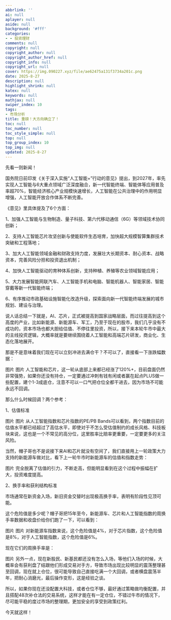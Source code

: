 ```yaml
---
abbrlink: ''
ai: null
aplayer: null
aside: null
background: '#fff'
categories:
- - 投资理财
comments: null
copyright: null
copyright_author: null
copyright_author_href: null
copyright_info: null
copyright_url: null
cover: https://img.090227.xyz/file/ae62475a131f3734a201c.png
date: 2025-8-27
description: null
highlight_shrink: null
katex: null
keywords: null
mathjax: null
swiper_index: 10
tags:
- 市场分析
title: 重磅！大方向确立了！
toc: null
toc_number: null
toc_style_simple: null
top: null
top_group_index: 10
top_img: null
updated: 2025-8-27
---
```

先看一则新闻！

国务院日前印发《关于深入实施“人工智能+”行动的意见》提出，到2027年，率先实现人工智能与6大重点领域广泛深度融合，新一代智能终端、智能体等应用普及率超70%，智能经济核心产业规模快速增长，人工智能在公共治理中的作用明显增强，人工智能开放合作体系不断完善。

《意见》里具体提及了6个方面：

1、加强人工智能与生物制造、量子科技、第六代移动通信（6G）等领域技术协同创新；

2、支持人工智能芯片攻坚创新与使能软件生态培育，加快超大规模智算集群技术突破和工程落地；

3、加大人工智能领域金融和财政支持力度，发展壮大长期资本、耐心资本、战略资本，完善风险分担和投资退出机制；

4、加快人工智能驱动的育种体系创新，支持种植、养殖等农业领域智能应用；

5、大力发展智能网联汽车、人工智能手机和电脑、智能机器人、智能家居、智能穿戴等新一代智能终端；

6、有序推动市政基础设施智能化改造升级，探索面向新一代智能终端发展的城市规划、建设与治理。

说人话总结一下就是，AI、芯片，正式被提高到国家战略层面，而过往提高到这个高度的产业，比如新能源、新能源车、军工，乃至于现在的股市，我们几乎没有不成功的，资本市场也都大胆给估值、不停往里投资，所以，接下来本轮牛市中最大的主线投资逻辑，大概率就是要继续围绕着人工智能和高端芯片研发，商业化、生态化落地展开。

那是不是意味着我们现在可以立刻冲进去满仓干？不可以了，直接看一下涨跌幅数据：

图片
图片
人工智能和芯片，这一轮从底部上来都已经涨了120%+，目前盘面仍然非常强势，如果你还没有持仓，一定要通过冲刺有钱有闲或者赢在起点PLUS做一些配置，建个1-3成底仓，注意不可以一口气把仓位全都干进去，因为市场不可能永远不回调。

那么什么时候回调？两个参考：

1、估值标准

图片
图片
从人工智能指数和芯片指数的PE/PB Bands可以看到，两个指数目前的估值水平都已经超过了高估水平，即使对于不怎么受估值制约的成长风格、科技板块来说，这也是一个不常见的高分位，这里胜率比赔率更重要，一定要更多的关注风险。

当然，帽子哥也不是说接下来AI和芯片就没有空间了，我们直接用上一轮政策大力支持的新能源车做对比，看下上一轮牛市时新能源车的估值和指数走势：

图片
完全脱离了估值的引力，不断走高，但能明显看到在这个过程中振幅在扩大，投资难度提高。

2、换手率和获利结构标准

市场通常在新资金入场，新旧资金交替时出现极高换手率，表明有阶段性见顶可能。

这个危险值是多少呢？帽子哥把15年至今，新能源车、芯片和人工智能指数的周换手率数据和收盘价给你们跑了一下，可以看到：

图片
图片
对新能源车指数来说，这个危险值是4%，对于芯片指数，这个危险值是8%，对于人工智能指数，这个危险值是6%。

现在它们的周换手率是：

图片
另外一点，现在新股民、新基民都还没有怎么入场，等他们入场的时候，大概率会有获利盘了结跟他们形成交易对手方，导致市场出现比较明显的震荡整理甚至回调，现在就上仓位，很可能导致自己直接吃满一个大回调，或者横盘震荡半年，把耐心消磨光，最后操作变形，这是经验之谈。

所以，如果你现在还没配置大科技，或者仓位不够，最好通过策略做均衡配置，并且搭配48次补仓法的交易系统，这样才能在有一定仓位，不错过牛市的情况下，尽可能平稳的度过市场的整理期，更加安全的享受到政策红利。

今天就这样！
